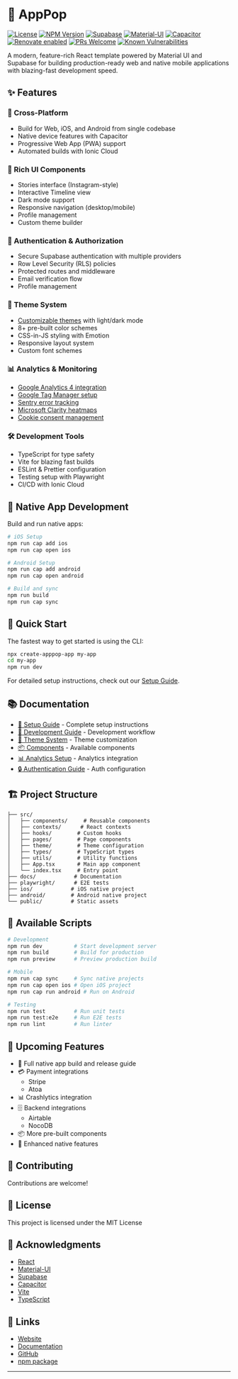 # 🚀 AppPop

[![License](https://img.shields.io/badge/license-MIT-blue.svg)](LICENSE)
[![NPM Version](https://img.shields.io/npm/v/create-apppop-app.svg)](https://www.npmjs.com/package/create-apppop-app)
[![Supabase](https://img.shields.io/badge/Supabase-2.x-green.svg)](https://supabase.io/)
[![Material-UI](https://img.shields.io/badge/MUI-5.x-purple.svg)](https://mui.com/)
[![Capacitor](https://img.shields.io/badge/Capacitor-5.x-blue.svg)](https://capacitorjs.com/)
[![Renovate enabled](https://img.shields.io/badge/renovate-enabled-brightgreen.svg)](https://renovatebot.com/)
[![PRs Welcome](https://img.shields.io/badge/PRs-welcome-brightgreen.svg)](CONTRIBUTING.md)
[![Known Vulnerabilities](https://snyk.io/test/github/dwyl/hapi-auth-jwt2/badge.svg?targetFile=package.json)](https://snyk.io/test/github/dwyl/hapi-auth-jwt2?targetFile=package.json)


A modern, feature-rich React template powered by Material UI and Supabase for building production-ready web and native mobile applications with blazing-fast development speed.

## ✨ Features

### 📱 Cross-Platform
- Build for Web, iOS, and Android from single codebase
- Native device features with Capacitor
- Progressive Web App (PWA) support
- Automated builds with Ionic Cloud

### 🎨 Rich UI Components
- Stories interface (Instagram-style)
- Interactive Timeline view
- Dark mode support
- Responsive navigation (desktop/mobile)
- Profile management
- Custom theme builder

### 🔐 Authentication & Authorization
- Secure Supabase authentication with multiple providers 
- Row Level Security (RLS) policies
- Protected routes and middleware
- Email verification flow
- Profile management

### 🎨 Theme System
- [Customizable themes](docs/theme-system.md) with light/dark mode
- 8+ pre-built color schemes
- CSS-in-JS styling with Emotion
- Responsive layout system
- Custom font schemes

### 📊 Analytics & Monitoring
- [Google Analytics 4 integration](docs/GoogleAnalytics.md)
- [Google Tag Manager setup](docs/gtm-setup.md)
- [Sentry error tracking](docs/monitoring.md)
- [Microsoft Clarity heatmaps](docs/heatmap.md)
- [Cookie consent management](docs/cookieconsent.md)

### 🛠️ Development Tools
- TypeScript for type safety
- Vite for blazing fast builds
- ESLint & Prettier configuration
- Testing setup with Playwright
- CI/CD with Ionic Cloud

## 📱 Native App Development

Build and run native apps:

```bash
# iOS Setup
npm run cap add ios
npm run cap open ios

# Android Setup
npm run cap add android
npm run cap open android

# Build and sync
npm run build
npm run cap sync
```

## 🚦 Quick Start

The fastest way to get started is using the CLI:

```bash
npx create-apppop-app my-app
cd my-app
npm run dev
```

For detailed setup instructions, check out our [Setup Guide](docs/setup.md).

## 📚 Documentation

- [🔧 Setup Guide](docs/setup.md) - Complete setup instructions
- [🎯 Development Guide](docs/development.md) - Development workflow
- [🎨 Theme System](docs/theme-system.md) - Theme customization
- [📦 Components](docs/components.md) - Available components
- [📊 Analytics Setup](docs/GoogleAnalytics.md) - Analytics integration
- [🔒 Authentication Guide](docs/auth.md) - Auth configuration

## 🏗️ Project Structure

```
├── src/
│   ├── components/     # Reusable components
│   ├── contexts/      # React contexts
│   ├── hooks/        # Custom hooks
│   ├── pages/        # Page components
│   ├── theme/        # Theme configuration
│   ├── types/        # TypeScript types
│   ├── utils/        # Utility functions
│   ├── App.tsx       # Main app component
│   └── index.tsx     # Entry point
├── docs/            # Documentation
├── playwright/      # E2E tests
├── ios/            # iOS native project
├── android/        # Android native project
└── public/         # Static assets
```

## 🧪 Available Scripts

```bash
# Development
npm run dev          # Start development server
npm run build        # Build for production
npm run preview      # Preview production build

# Mobile
npm run cap sync     # Sync native projects
npm run cap open ios # Open iOS project
npm run cap run android # Run on Android

# Testing
npm run test         # Run unit tests
npm run test:e2e     # Run E2E tests
npm run lint         # Run linter
```

## 🔮 Upcoming Features

- 📱 Full native app build and release guide
- 💳 Payment integrations
  - Stripe
  - Atoa
- 📊 Crashlytics integration
- 🗄️ Backend integrations
  - Airtable
  - NocoDB
- 📦 More pre-built components
- 📱 Enhanced native features

## 🤝 Contributing

Contributions are welcome! 

## 📝 License

This project is licensed under the MIT License

## 🙏 Acknowledgments

- [React](https://reactjs.org/)
- [Material-UI](https://mui.com/)
- [Supabase](https://supabase.io/)
- [Capacitor](https://capacitorjs.com/)
- [Vite](https://vitejs.dev/)
- [TypeScript](https://www.typescriptlang.org/)

## 🔗 Links

- [Website](https://apppop.dev)
- [Documentation](https://docs.apppop.dev)
- [GitHub](https://github.com/stevengonsalvez/apppop)
- [npm package](https://www.npmjs.com/package/create-apppop-app)

---